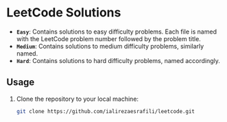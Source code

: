 # LeetCode Solutions



- **`Easy`**: Contains solutions to easy difficulty problems. Each file is named with the LeetCode problem number followed by the problem title.
- **`Medium`**: Contains solutions to medium difficulty problems, similarly named.
- **`Hard`**: Contains solutions to hard difficulty problems, named accordingly.


## Usage
1. Clone the repository to your local machine:
   ```bash
   git clone https://github.com/ialirezaesrafili/leetcode.git
